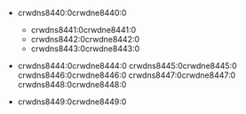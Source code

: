- crwdns8440:0crwdne8440:0
    
    - crwdns8441:0crwdne8441:0
    - crwdns8442:0crwdne8442:0
    - crwdns8443:0crwdne8443:0

- crwdns8444:0crwdne8444:0 crwdns8445:0crwdne8445:0 crwdns8446:0crwdne8446:0 crwdns8447:0crwdne8447:0 crwdns8448:0crwdne8448:0

- crwdns8449:0crwdne8449:0